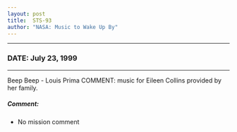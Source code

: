 ```yaml
---
layout: post
title:  STS-93
author: "NASA: Music to Wake Up By"
---
```


----
### DATE: July 23, 1999
----
Beep Beep - Louis Prima 		COMMENT: music for Eileen Collins provided by her family.

##### Comment:
* No mission comment

